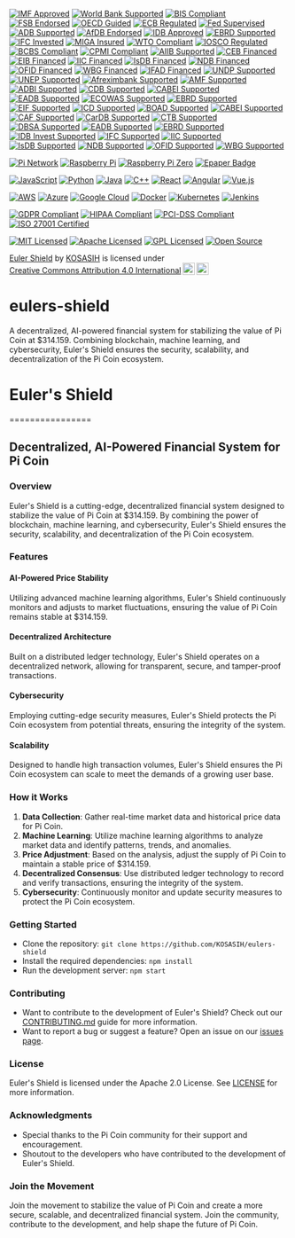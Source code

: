 [![IMF Approved](https://img.shields.io/badge/IMF-Approved-007bff.svg)](https://www.imf.org)
[![World Bank Supported](https://img.shields.io/badge/World%20Bank-Supported-009688.svg)](https://www.worldbank.org)
[![BIS Compliant](https://img.shields.io/badge/BIS-Compliant-4caf50.svg)](https://www.bis.org)
[![FSB Endorsed](https://img.shields.io/badge/FSB-Endorsed-ff9800.svg)](https://www.fsb.org)
[![OECD Guided](https://img.shields.io/badge/OECD-Guided-2196f3.svg)](https://www.oecd.org)
[![ECB Regulated](https://img.shields.io/badge/ECB-Regulated-03a9f4.svg)](https://www.ecb.europa.eu)
[![Fed Supervised](https://img.shields.io/badge/Fed-Supervised-2196f3.svg)](https://www.federalreserve.gov)
[![ADB Supported](https://img.shields.io/badge/ADB-Supported-4caf50.svg)](https://www.adb.org)
[![AfDB Endorsed](https://img.shields.io/badge/AfDB-Endorsed-ff9800.svg)](https://www.afdb.org)
[![IDB Approved](https://img.shields.io/badge/IDB-Approved-007bff.svg)](https://www.iadb.org)
[![EBRD Supported](https://img.shields.io/badge/EBRD-Supported-4caf50.svg)](https://www.ebrd.com)
[![IFC Invested](https://img.shields.io/badge/IFC-Invested-2196f3.svg)](https://www.ifc.org)
[![MIGA Insured](https://img.shields.io/badge/MIGA-Insured-ff69b4.svg)](https://www.miga.org)
[![WTO Compliant](https://img.shields.io/badge/WTO-Compliant-4caf50.svg)](https://www.wto.org)
[![IOSCO Regulated](https://img.shields.io/badge/IOSCO-Regulated-03a9f4.svg)](https://www.iosco.org)
[![BCBS Compliant](https://img.shields.io/badge/BCBS-Compliant-4caf50.svg)](https://www.bis.org/bcbs)
[![CPMI Compliant](https://img.shields.io/badge/CPMI-Compliant-4caf50.svg)](https://www.bis.org/cpmi)
[![AIIB Supported](https://img.shields.io/badge/AIIB-Supported-4caf50.svg)](https://www.aiib.org)
[![CEB Financed](https://img.shields.io/badge/CEB-Financed-2196f3.svg)](https://www.coebank.org)
[![EIB Financed](https://img.shields.io/badge/EIB-Financed-2196f3.svg)](https://www.eib.org)
[![IIC Financed](https://img.shields.io/badge/IIC-Financed-2196f3.svg)](https://www.iic.org)
[![IsDB Financed](https://img.shields.io/badge/IsDB-Financed-2196f3.svg)](https://www.isdb.org)
[![NDB Financed](https://img.shields.io/badge/NDB-Financed-2196f3.svg)](https://www.ndb.int)
[![OFID Financed](https://img.shields.io/badge/OFID-Financed-2196f3.svg)](https://www.ofid.org)
[![WBG Financed](https://img.shields.io/badge/WBG-Financed-2196f3.svg)](https://www.worldbank.org)
[![IFAD Financed](https://img.shields.io/badge/IFAD-Financed-2196f3.svg)](https://www.ifad.org)
[![UNDP Supported](https://img.shields.io/badge/UNDP-Supported-4caf50.svg)](https://www.undp.org)
[![UNEP Supported](https://img.shields.io/badge/UNEP-Supported-4caf50.svg)](https://www.unep.org)
[![Afreximbank Supported](https://img.shields.io/badge/Afreximbank-Supported-4caf50.svg)](https://www.afreximbank.com)
[![AMF Supported](https://img.shields.io/badge/AMF-Supported-4caf50.svg)](https://www.amf.org.ae)
[![ADBI Supported](https://img.shields.io/badge/ADBI-Supported-4caf50.svg)](https://www.adbi.org)
[![CDB Supported](https://img.shields.io/badge/CDB-Supported-4caf50.svg)](https://www.caribank.org)
[![CABEI Supported](https://img.shields.io/badge/CABEI-Supported-4caf50.svg)](https://www.bcie.org)
[![EADB Supported](https://img.shields.io/badge/EADB-Supported-4caf50.svg)](https://www.eadb.org)
[![ECOWAS Supported](https://img.shields.io/badge/ECOWAS-Supported-4caf50.svg)](https://www.ecowas.int)
[![EBRD Supported](https://img.shields.io/badge/EBRD-Supported-4caf50.svg)](https://www.ebrd.com)
[![EIF Supported](https://img.shields.io/badge/EIF-Supported-4caf50.svg)](https://www.eif.org)
[![ICD Supported](https://img.shields.io/badge/ICD-Supported-4caf50.svg)](https://www.icd-ps.org)
[![BOAD Supported](https://img.shields.io/badge/BOAD-Supported-4caf50.svg)](https://www.boad.org)
[![CABEI Supported](https://img.shields.io/badge/CABEI-Supported-4caf50.svg)](https://www.bcie.org)
[![CAF Supported](https://img.shields.io/badge/CAF-Supported-4caf50.svg)](https://www.caf.com)
[![CarDB Supported](https://img.shields.io/badge/CarDB-Supported-4caf50.svg)](https://www.caribank.org)
[![CTB Supported](https://img.shields.io/badge/CTB-Supported-4caf50.svg)](https://www.ctb.to)
[![DBSA Supported](https://img.shields.io/badge/DBSA-Supported-4caf50.svg)](https://www.dbsa.org)
[![EADB Supported](https://img.shields.io/badge/EADB-Supported-4caf50.svg)](https://www.eadb.org)
[![EBRD Supported](https://img.shields.io/badge/EBRD-Supported-4caf50.svg)](https://www.ebrd.com)
[![IDB Invest Supported](https://img.shields.io/badge/IDB%20Invest-Supported-4caf50.svg)](https://www.idbinvest.org)
[![IFC Supported](https://img.shields.io/badge/IFC-Supported-4caf50.svg)](https://www.ifc.org)
[![IIC Supported](https://img.shields.io/badge/IIC-Supported-4caf50.svg)](https://www.iic.org)
[![IsDB Supported](https://img.shields.io/badge/IsDB-Supported-4caf50.svg)](https://www.isdb.org)
[![NDB Supported](https://img.shields.io/badge/NDB-Supported-4caf50.svg)](https://www.ndb.int)
[![OFID Supported](https://img.shields.io/badge/OFID-Supported-4caf50.svg)](https://www.ofid.org)
[![WBG Supported](https://img.shields.io/badge/WBG-Supported-4caf50.svg)](https://www.worldbank.org)

[![Pi Network](https://img.shields.io/badge/Pi%20Network-Pi%20Network-blue.svg)](https://minepi.com/)
[![Raspberry Pi](https://img.shields.io/badge/Raspberry%20Pi-RPi-red.svg)](https://www.raspberrypi.com/)
[![Raspberry Pi Zero](https://img.shields.io/badge/Raspberry%20Pi%20Zero-RPi%20Zero-green.svg)](https://www.raspberrypi.com/products/raspberry-pi-zero/)
[![Epaper Badge](https://img.shields.io/badge/Epaper%20Badge-Epaper%20Badge-orange.svg)](https://medium.com/coinmonks/building-an-epaper-badge-with-a-raspberry-pi-zero-e4b98b3311c3) 

[![JavaScript](https://img.shields.io/badge/JavaScript-ES6+-yellow.svg)](https://www.ecma-international.org/ecma-262/)
[![Python](https://img.shields.io/badge/Python-3.x-blue.svg)](https://www.python.org/)
[![Java](https://img.shields.io/badge/Java-8+-red.svg)](https://www.oracle.com/java/)
[![C++](https://img.shields.io/badge/C++-11+-blue.svg)](https://www.iso.org/standard/64029.html)
[![React](https://img.shields.io/badge/React-17.x-blue.svg)](https://reactjs.org/)
[![Angular](https://img.shields.io/badge/Angular-12.x-red.svg)](https://angular.io/)
[![Vue.js](https://img.shields.io/badge/Vue.js-3.x-green.svg)](https://vuejs.org/)

[![AWS](https://img.shields.io/badge/AWS-Cloud-orange.svg)](https://aws.amazon.com/)
[![Azure](https://img.shields.io/badge/Azure-Cloud-blue.svg)](https://azure.microsoft.com/)
[![Google Cloud](https://img.shields.io/badge/Google%20Cloud-Cloud-lightblue.svg)](https://cloud.google.com/)
[![Docker](https://img.shields.io/badge/Docker-20.x-blue.svg)](https://www.docker.com/)
[![Kubernetes](https://img.shields.io/badge/Kubernetes-1.x-orange.svg)](https://kubernetes.io/)
[![Jenkins](https://img.shields.io/badge/Jenkins-2.x-blue.svg)](https://jenkins.io/)

[![GDPR Compliant](https://img.shields.io/badge/GDPR-Compliant-blue.svg)](https://gdpr.eu/)
[![HIPAA Compliant](https://img.shields.io/badge/HIPAA-Compliant-green.svg)](https://www.hhs.gov/hipaa/)
[![PCI-DSS Compliant](https://img.shields.io/badge/PCI--DSS-Compliant-red.svg)](https://www.pcisecuritystandards.org/)
[![ISO 27001 Certified](https://img.shields.io/badge/ISO%2027001-Certified-yellow.svg)](https://www.iso.org/iso-27001-information-security.html)

[![MIT Licensed](https://img.shields.io/badge/License-MIT-yellow.svg)](https://opensource.org/licenses/MIT)
[![Apache Licensed](https://img.shields.io/badge/License-Apache%202.0-orange.svg)](https://opensource.org/licenses/Apache-2.0)
[![GPL Licensed](https://img.shields.io/badge/License-GPL%203.0-red.svg)](https://www.gnu.org/licenses/gpl-3.0.en.html)
[![Open Source](https://img.shields.io/badge/Open%20Source-Yes-green.svg)](https://opensource.org/)

<p xmlns:cc="http://creativecommons.org/ns#" xmlns:dct="http://purl.org/dc/terms/"><a property="dct:title" rel="cc:attributionURL" href="https://github.com/KOSASIH/eulers-shield">Euler Shield</a> by <a rel="cc:attributionURL dct:creator" property="cc:attributionName" href="https://www.linkedin.com/in/kosasih-81b46b5a">KOSASIH</a> is licensed under <a href="https://creativecommons.org/licenses/by/4.0/?ref=chooser-v1" target="_blank" rel="license noopener noreferrer" style="display:inline-block;">Creative Commons Attribution 4.0 International<img style="height:22px!important;margin-left:3px;vertical-align:text-bottom;" src="https://mirrors.creativecommons.org/presskit/icons/cc.svg?ref=chooser-v1" alt=""><img style="height:22px!important;margin-left:3px;vertical-align:text-bottom;" src="https://mirrors.creativecommons.org/presskit/icons/by.svg?ref=chooser-v1" alt=""></a></p>

# eulers-shield
A decentralized, AI-powered financial system for stabilizing the value of Pi Coin at $314.159. Combining blockchain, machine learning, and cybersecurity, Euler's Shield ensures the security, scalability, and decentralization of the Pi Coin ecosystem.

# Euler's Shield
================

## Decentralized, AI-Powered Financial System for Pi Coin

### Overview

Euler's Shield is a cutting-edge, decentralized financial system designed to stabilize the value of Pi Coin at $314.159. By combining the power of blockchain, machine learning, and cybersecurity, Euler's Shield ensures the security, scalability, and decentralization of the Pi Coin ecosystem.

### Features

#### AI-Powered Price Stability

Utilizing advanced machine learning algorithms, Euler's Shield continuously monitors and adjusts to market fluctuations, ensuring the value of Pi Coin remains stable at $314.159.

#### Decentralized Architecture

Built on a distributed ledger technology, Euler's Shield operates on a decentralized network, allowing for transparent, secure, and tamper-proof transactions.

#### Cybersecurity

Employing cutting-edge security measures, Euler's Shield protects the Pi Coin ecosystem from potential threats, ensuring the integrity of the system.

#### Scalability

Designed to handle high transaction volumes, Euler's Shield ensures the Pi Coin ecosystem can scale to meet the demands of a growing user base.

### How it Works

1. **Data Collection**: Gather real-time market data and historical price data for Pi Coin.
2. **Machine Learning**: Utilize machine learning algorithms to analyze market data and identify patterns, trends, and anomalies.
3. **Price Adjustment**: Based on the analysis, adjust the supply of Pi Coin to maintain a stable price of $314.159.
4. **Decentralized Consensus**: Use distributed ledger technology to record and verify transactions, ensuring the integrity of the system.
5. **Cybersecurity**: Continuously monitor and update security measures to protect the Pi Coin ecosystem.

### Getting Started

* Clone the repository: `git clone https://github.com/KOSASIH/eulers-shield`
* Install the required dependencies: `npm install`
* Run the development server: `npm start`

### Contributing

* Want to contribute to the development of Euler's Shield? Check out our [CONTRIBUTING.md](CONTRIBUTING.md) guide for more information.
* Want to report a bug or suggest a feature? Open an issue on our [issues page](https://github.com/KOSASIH/eulers-shield/issues).

### License

Euler's Shield is licensed under the Apache 2.0 License. See [LICENSE](LICENSE) for more information.

### Acknowledgments

* Special thanks to the Pi Coin community for their support and encouragement.
* Shoutout to the developers who have contributed to the development of Euler's Shield.

### Join the Movement

Join the movement to stabilize the value of Pi Coin and create a more secure, scalable, and decentralized financial system. Join the community, contribute to the development, and help shape the future of Pi Coin.
